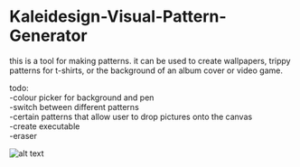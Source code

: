 # Kaleidesign-Visual-Pattern-Generator
this is a tool for making patterns. it can be used to create wallpapers, trippy patterns for t-shirts, or the background of an album cover or video game.  
  
todo:  
-colour picker for background and pen  
-switch between different patterns  
-certain patterns that allow user to drop pictures onto the canvas  
-create executable  
-eraser

![alt text]([https://github.com/[username]/[reponame]/blob/[branch]/image.jpg?raw=true](https://github.com/xshirl1027/Kaleidesign-Visual-Pattern-Generator/blob/master/assets/Screen%20Shot%202023-08-16%20at%2011.57.50%20PM.png))
